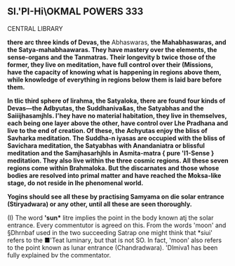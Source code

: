 ## **Sl.'PI-Hi\OKMAL POWERS 333**

CENTRAL LIBRARY

**there arc three kinds of Devas, the** Abhaswaras, **the Mahabhaswaras, and the Satya-mahabhaawaras. They have mastery over the elements, the sense-organs and the Tanmatras. Their longevity b twice those of the former, they live on meditation, have full control over their (Missions, have the capacity of knowing what is happening in regions above them, while knowledge of everything in regions below them is laid bare before them.**

**In tlic third sphere of lirahma, the Satyaloka, there are found four kinds of Devas—the Adbyutas, the Suddhaniva&as, the Satyabhas and the Saiiijhasamjhls. I'hey have no material habitation, they live in themselves, each being one layer above the other, have control over Lhe Pradhana and live to the end of creation. Of these, the Achyutas enjoy the bliss of Savharka meditation. The Suddha-n iyasas are occupied with the bliss of Savichara meditation, the Satyabhas with Anandaniatra or blissful meditation and the Samjhasarhjhls in Asmita-matra { pure 'I1-Sense } meditation. They also live within the three cosmic regions. All these seven regions come within Brahmaloka. But the discarnates and those whose bodies are resolved into primal matter and have reached the Moksa-like stage, do not reside in lhe phenomenal world.**

**Yogins should see all these by practising Samyama on die solar entrance (Stiryadwara) or any other, until all these are seen thoroughly.**

(I) The word **'sun\*** litre implies the point in the body known atj the solar entrance. Every commentutor is agreed on this. From the words 'moon' and §Dhrnbaf used in the two succeeding Satrap one might think that \*siui' refers to the ■'Teat luminary, but that is not SO. In fact, 'moon' also refers to the point known as lunar entrance (Chandradwara). 'Dlmiva1 has been fully explained bv the commentator.